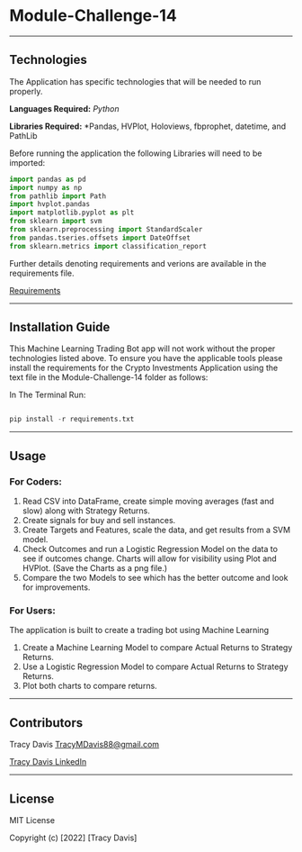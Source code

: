 # Module-Challenge-14

---

## Technologies


The Application has specific technologies that will be needed to run properly.


**Languages Required:** *Python*

**Libraries Required:** *Pandas, HVPlot, Holoviews, fbprophet, datetime, and PathLib

Before running the application the following Libraries will need to be imported:

```python
import pandas as pd
import numpy as np
from pathlib import Path
import hvplot.pandas
import matplotlib.pyplot as plt
from sklearn import svm
from sklearn.preprocessing import StandardScaler
from pandas.tseries.offsets import DateOffset
from sklearn.metrics import classification_report
```


Further details denoting requirements and verions are available in the requirements file.            

[Requirements](./requirements.txt)


---

## Installation Guide

This Machine Learning Trading Bot app will not work without the proper technologies listed above.  To ensure you have the applicable tools please install the requirements for the Crypto Investments Application using the text file in the Module-Challenge-14 folder as follows:

In The Terminal Run:

```python

pip install -r requirements.txt

```


---

## Usage


### **For Coders:** 

1. Read CSV into DataFrame, create simple moving averages (fast and slow) along with Strategy Returns.
2. Create signals for buy and sell instances.
3. Create Targets and Features, scale the data, and get results from a SVM model.
4. Check Outcomes and run a Logistic Regression Model on the data to see if outcomes change.  Charts will allow for visibility using Plot and HVPlot. (Save the Charts as a png file.)
5.  Compare the two Models to see which has the better outcome and look for improvements.

### **For Users:** 

The application is built to create a trading bot using Machine Learning

1. Create a Machine Learning Model to compare Actual Returns to Strategy Returns.
2. Use a Logistic Regression Model to compare Actual Returns to Strategy Returns.
3. Plot both charts to compare returns.


---

## Contributors

Tracy Davis <TracyMDavis88@gmail.com>

[Tracy Davis LinkedIn](https://www.linkedin.com/in/tracy-davis-mba-ma-2940a232/)

---

## License

MIT License

Copyright (c) [2022] [Tracy Davis]








